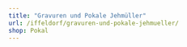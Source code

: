 ```yaml
---
title: "Gravuren und Pokale Jehmüller"
url: /iffeldorf/gravuren-und-pokale-jehmueller/
shop: Pokal
---
```

